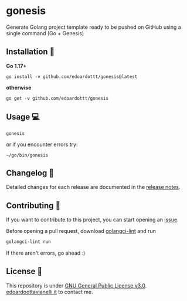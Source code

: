 # gonesis

Generate Golang project template ready to be pushed on GitHub using a single command (Go + Genesis)

Installation 📡
-------

**Go 1.17+**

```console
go install -v github.com/edoardottt/gonesis@latest
```

**otherwise**

```console
go get -v github.com/edoardottt/gonesis
```

Usage 💻
-------

```console
gonesis
```

or if you encounter errors try:

```console
~/go/bin/gonesis
```

Changelog 📌
-------

Detailed changes for each release are documented in the [release notes](https://github.com/edoardottt/gonesis/releases).

Contributing 🤝
------

If you want to contribute to this project, you can start opening an [issue](https://github.com/edoardottt/gonesis/issues).

Before opening a pull request, download [golangci-lint](https://golangci-lint.run/usage/install/) and run

```bash
golangci-lint run
```

If there aren't errors, go ahead :)

License 📝
-------

This repository is under [GNU General Public License v3.0](https://github.com/edoardottt/gonesis/blob/main/LICENSE).  
[edoardoottavianelli.it](https://edoardottt.com) to contact me.
